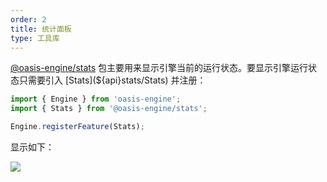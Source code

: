 ```yaml
---
order: 2
title: 统计面板
type: 工具库
---
```


[@oasis-engine/stats](${api}stats/index) 包主要用来显示引擎当前的运行状态。要显示引擎运行状态只需要引入 [Stats](${api}stats/Stats) 并注册：

```typescript
import { Engine } from 'oasis-engine';
import { Stats } from '@oasis-engine/stats';

Engine.registerFeature(Stats);
```

显示如下：

![](https://gw.alipayobjects.com/mdn/rms_d27172/afts/img/A*ji_WTolpInMAAAAAAAAAAAAAARQnAQ)